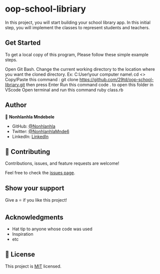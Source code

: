 # oop-school-libriary
In this project, you will start building your school library app. In this initial step, you will implement the classes to represent students and teachers.

## Get Started
To get a local copy of this program, Please follow these simple example steps.

Open Git Bash.
Change the current working directory to the location where you want the cloned directory. Ex: C:User\your computer name\ cd <<your folder you want to clone to>>
Copy/Paste this command : git clone https://github.com/29td/oop-school-libriary.git
then press Enter
Run this command code . to open this folder in VScode
Open terminal and run this command ruby class.rb

## Author

👤 **Nonhlanhla Mndebele**

- GitHub: [@Nonhlanhla](https://https://github.com/29td)
- Twitter: [@NonhlanhlaMnde6](https://twitter.com/NonhlanhlaMnde6)
- LinkedIn: [LinkedIn](https://linkedin.com/in/nonhlanhla-mndebele-ab7448226)

## 🤝 Contributing

Contributions, issues, and feature requests are welcome!

Feel free to check the [issues page](https://github.com/29td/oop-school-libriary/issues).

## Show your support

Give a ⭐️ if you like this project!

## Acknowledgments

- Hat tip to anyone whose code was used
- Inspiration
- etc

## 📝 License

This project is [MIT](./MIT.md) licensed.